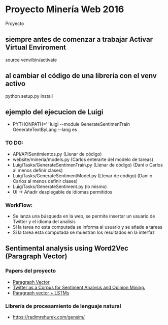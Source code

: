 # Proyecto Minería Web 2016
Proyecto

## siempre antes de comenzar a trabajar Activar Virtual Enviroment
source venv/bin/activate

## al cambiar el código de una librería con el venv activo
python setup.py install

## ejemplo del ejecucion de Luigi
* PYTHONPATH='' luigi --module GenerateSentimenTrain GenerateTextByLang --lang es

### TO DO:
* API/APISentimientos.py (Llenar de código)
* website/mineria/models.py (Carlos enterarte del modelo de tareas)
* LuigiTasks/GenerateSentimenTrain.py (Llenar de código) (Dani o Carlos al menos definir clases)
* LuigiTasks/GenerateSentimentModel.py (Llenar de  código) (Dani o Carlos al menos definir clases)
* LuigiTasks/GenerateSentiment.py (lo mismo)
* UI -> Añadir desplegable de idiomas permitidos

### WorkFlow:
* Se lanza una búsqueda en la web, se permite insertar un usuario de Twitter y el idioma del analisis
* Si la tarea no esta computada se informa al usuario y se añade a tareas
* Si la tarea esta computada se muestran los resultados en la interfaz


## Sentimental analysis using Word2Vec (Paragraph Vector)


### Papers del proyecto
* [Paragraph Vector](https://cs.stanford.edu/~quocle/paragraph_vector.pdf)
* [Twitter as a Corpus for Sentiment Analysis and Opinion Mining.](http://incc-tps.googlecode.com/svn/trunk/TPFinal/bibliografia/Pak%20and%20Paroubek%20(2010).%20Twitter%20as%20a%20Corpus%20for%20Sentiment%20Analysis%20and%20Opinion%20Mining.pdf)
* [Paragraph vector + LSTMs](https://cs224d.stanford.edu/reports/HongJames.pdf)


### Librería de procesamiento de lenguaje natural
* https://radimrehurek.com/gensim/